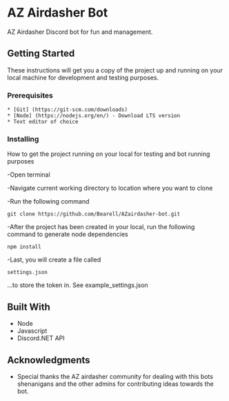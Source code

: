 # AZ Airdasher Bot

AZ Airdasher Discord bot for fun and management.

## Getting Started

These instructions will get you a copy of the project up and running on your local machine for development and testing purposes.

### Prerequisites

```
* [Git] (https://git-scm.com/downloads)
* [Node] (https://nodejs.org/en/) - Download LTS version
* Text editor of choice
```

### Installing

How to get the project running on your local for testing and bot running purposes

-Open terminal

-Navigate current working directory to location where you want to clone

-Run the following command
```
git clone https://github.com/Bearell/AZairdasher-bot.git
```

-After the project has been created in your local, run the following command to generate node dependencies
```
npm install
```

-Last, you will create a file called 
```
settings.json 
```
...to store the token in. See example_settings.json

## Built With

- Node
- Javascript
- Discord.NET API


## Acknowledgments

* Special thanks the AZ airdasher community for dealing with this bots shenanigans and the other admins for contributing ideas towards the bot.
